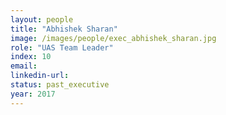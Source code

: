 ```yaml
---
layout: people
title: "Abhishek Sharan"
image: /images/people/exec_abhishek_sharan.jpg
role: "UAS Team Leader"
index: 10
email:
linkedin-url:
status: past_executive
year: 2017
---
```


